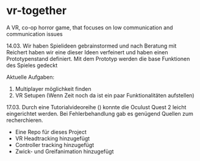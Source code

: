 # vr-together
A VR, co-op horror game, that focuses on low communication and communication issues

14.03. Wir haben Spielideen gebrainstormed und nach Beratung mit Reichert haben wir eine dieser Ideen verfeinert und haben einen Prototypenstand definiert. Mit dem Prototyp werden die base Funktionen des Spieles gedeckt

Aktuelle Aufgaben:
1. Multiplayer möglichkeit finden
2. VR Setupen (Wenn Zeit noch da ist ein paar Funktionalitäten aufstellen)

17.03. 
Durch eine Tutorialvideoreihe () konnte die Oculust Quest 2 leicht eingerichtet werden. Bei Fehlerbehandlung gab es genügend Quellen zum recherchieren.
+ Eine Repo für dieses Project
+ VR Headtracking hinzugefügt
+ Controller tracking hinzugefügt
+ Zwick- und Greifanimation hinzugefügt
